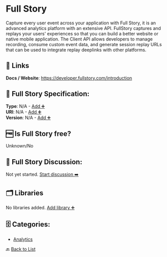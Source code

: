 # Full Story

Capture every user event across your application with Full Story, it is an advanced analytics platform with an extensive API. FullStory captures and replays your users' experiences so that you can build a better website or native mobile application. The Client API allows developers to manage recording, consume custom event data, and generate session replay URLs that can be used to integrate replay deeplinks with other platforms.

##  🔗 Links
**Docs / Website**: https://developer.fullstory.com/introduction

## 🧬 Full Story Specification:
**Type**: N/A - [Add ➕](https://github.com/apis-list/apis-list/edit/main/apis/full-story/full-story.yaml)  
**URI**: N/A - [Add ➕](https://github.com/apis-list/apis-list/edit/main/apis/full-story/full-story.yaml)  
**Version**: N/A - [Add ➕](https://github.com/apis-list/apis-list/edit/main/apis/full-story/full-story.yaml)

## 🆓 Is Full Story free?
 Unknown/No 

## 💬 Full Story Discussion:
Not yet started. [Start discussion ➡️](https://github.com/apis-list/apis-list/discussions/new)

## 🗂️ Libraries

No libraries added. [Add library ➕](https://github.com/apis-list/apis-list/edit/main/apis/full-story/full-story.yaml)    


## 🗄️ Categories:
- [Analytics](https://github.com/apis-list/apis-list#analytics-)

🔙  [Back to List](https://github.com/apis-list/apis-list)
